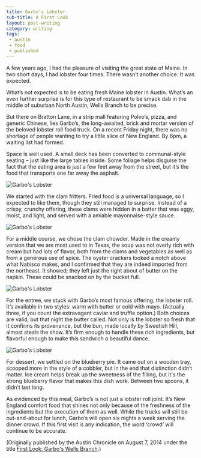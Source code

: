 ```yaml
---
title: Garbo’s Lobster
sub-title: A First Look
layout: post-writing
category: writing
tags:
 - austin
 - food
 - published
---
```

A few years ago, I had the pleasure of visiting the great state of Maine. In two short days, I had lobster four times. There wasn’t another choice. It was expected.

What’s not expected is to be eating fresh Maine lobster in Austin. What’s an even further surprise is for this type of restaurant to be smack dab in the middle of suburban North Austin, Wells Branch to be precise.

But there on Bratton Lane, in a strip mall featuring Polvo’s, pizza, and generic Chinese, lies Garbo’s, the long-awaited, brick and mortar version of the beloved lobster roll food truck. On a recent Friday night, there was no shortage of people wanting to try a little slice of New England. By 6pm, a waiting list had formed.

Space is well used. A small deck has been converted to communal-style seating – just like the large tables inside. Some foliage helps disguise the fact that the eating area is just a few feet away from the street, but it’s the food that transports one far away the asphalt.

  <img src="http://images.rodmachen.com.s3.amazonaws.com/writing/garbos-medium-1.jpg" alt="Garbo's Lobster">

<!-- <a href="http://images.rodmachen.com.s3.amazonaws.com/writing/garbos-1.jpg" target="blank">
  <img src="http://images.rodmachen.com.s3.amazonaws.com/writing/garbos-medium-1.jpg" alt="Garbo's Lobster">
</a> -->


We started with the clam fritters. Fried food is a universal language, so I expected to like them, though they still managed to surprise. Instead of a crispy, crunchy offering, these clams were hidden in a batter that was eggy, moist, and light, and served with a amiable mayonnaise-style sauce.

  <img src="http://images.rodmachen.com.s3.amazonaws.com/writing/garbos-medium-2.jpg" alt="Garbo's Lobster">

<!-- <a href="http://images.rodmachen.com.s3.amazonaws.com/writing/garbos-2.jpg" target="blank">
  <img src="http://images.rodmachen.com.s3.amazonaws.com/writing/garbos-medium-2.jpg" alt="Garbo's Lobster">
</a> -->

For a middle course, we chose the clam chowder. Made in the creamy version that we are most used to in Texas, the soup was not overly rich with cream but had lots of flavor, both from the clams and vegetables as well as from a generous use of spice. The oyster crackers looked a notch above what Nabisco makes, and I confirmed that they are indeed imported from the northeast. It showed; they left just the right about of butter on the napkin. These could be snacked on by the bucket full.

  <img src="http://images.rodmachen.com.s3.amazonaws.com/writing/garbos-medium-3.jpg" alt="Garbo's Lobster">

<!-- <a href="http://images.rodmachen.com.s3.amazonaws.com/writing/garbos-3.jpg" target="blank">
  <img src="http://images.rodmachen.com.s3.amazonaws.com/writing/garbos-medium-3.jpg" alt="Garbo's Lobster">
</a> -->

For the entree, we stuck with Garbo’s most famous offering, the lobster roll. It’s available in two styles: warm with butter or cold with mayo. (Actually three, if you count the extravagant caviar and truffle option.) Both choices are valid, but that night the butter called. Not only is the lobster so fresh that it confirms its provenance, but the bun, made locally by Sweetish Hill, almost steals the show. It’s firm enough to handle these rich ingredients, but flavorful enough to make this sandwich a beautiful dance.

  <img src="http://images.rodmachen.com.s3.amazonaws.com/writing/garbos-medium-4.jpg" alt="Garbo's Lobster">

<!-- <a href="http://images.rodmachen.com.s3.amazonaws.com/writing/garbos-4.jpg" target="blank">
  <img src="http://images.rodmachen.com.s3.amazonaws.com/writing/garbos-medium-4.jpg" alt="Garbo's Lobster">
</a> -->

For dessert, we settled on the blueberry pie. It came out on a wooden tray, scooped more in the style of a cobbler, but in the end that distinction didn’t matter. Ice cream helps break up the sweetness of the filling, but it's the strong blueberry flavor that makes this dish work. Between two spoons, it didn’t last long.



As evidenced by this meal, Garbo’s is not just a lobster roll joint. It’s New England comfort food that shines not only because of the freshness of the ingredients but the execution of them as well. While the trucks will still be out-and-about for lunch, Garbo’s will open six nights a week serving the dinner crowd. If this first visit is any indication, the word ‘crowd’ will continue to be accurate.


(Originally published by the Austin Chronicle on August 7, 2014 under the title [First Look: Garbo's Wells Branch](http://www.austinchronicle.com/daily/food/2014-08-07/first-look-garbos-wells-branch/).)
